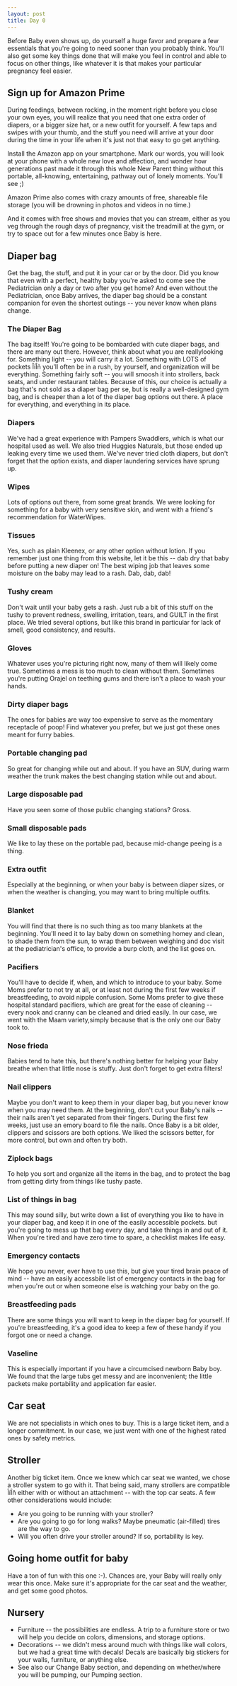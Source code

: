```yaml
---
layout: post
title: Day 0
---
```


Before Baby even shows up, do yourself a huge favor and prepare a few essentials that you're going to need sooner than you probably think.  You'll also get some key things done that will make you feel in control and able to focus on other things, like whatever it is that makes your particular pregnancy feel easier. 

## Sign up for Amazon Prime

During feedings, between rocking, in the moment right before you close your own eyes, you will realize that you need that one extra order of diapers, or a bigger size hat, or a new outfit for yourself.  A few taps and swipes with your thumb, and the stuff you need will arrive at your door during the time in your life when it's just not that easy to go get anything.

Install the Amazon app on your smartphone.  Mark our words, you will look at your phone with a whole new love and affection, and wonder how generations past made it through this whole New Parent thing without this portable, all-knowing, entertaining, pathway out of lonely moments.  You'll see ;) 

Amazon Prime also comes with crazy amounts of free, shareable file storage (you will be drowning in photos and videos in no time.) 

And it comes with free shows and movies that you can stream, either as you veg through the rough days of pregnancy, visit the treadmill at the gym, or try to space out for a few minutes once Baby is here.

## Diaper bag

Get the bag, the stuff, and put it in your car or by the door.  Did you know that even with a perfect, healthy baby you're asked to come see the Pediatrician only a day or two after you get home?  And even without the Pediatrician, once Baby arrives, the diaper bag should be a constant companion for even the shortest outings -- you never know when plans change.  

### The Diaper Bag

The bag itself!  You're going to be bombarded with cute diaper bags, and there are many out there.  However, think about what you are reallylooking for.  Something light -- you will carry it a lot.  Something with LOTS of pockets ÎíÎñ you'll often be in a rush, by yourself, and organization will be everything.  Something fairly soft -- you will smoosh it into strollers, back seats, and under restaurant tables.  Because of this, our choice is actually a bag that's not sold as a diaper bag per se, but is really a well-designed gym bag, and is cheaper than a lot of the diaper bag options out there.  A place for everything, and everything in its place.

### Diapers

We've had a great experience with Pampers Swaddlers, which is what our hospital used as well.  We also tried Huggies Naturals, but those ended up leaking every time we used them.  We've never tried cloth diapers, but don't forget that the option exists, and diaper laundering services have sprung up.

### Wipes

Lots of options out there, from some great brands.  We were looking for something for a baby with very sensitive skin, and went with a friend's recommendation for WaterWipes.

### Tissues

Yes, such as plain Kleenex, or any other option without lotion.   If you remember just one thing from this website, let it be this -- dab dry that baby before putting a new diaper on!  The best wiping job that leaves some moisture on the baby may lead to a rash.  Dab, dab, dab!

### Tushy cream

Don't wait until your baby gets a rash.  Just rub a bit of this stuff on the tushy to prevent redness, swelling, irritation, tears, and GUILT in the first place.  We tried several options, but like this brand in particular for lack of smell, good consistency, and results.

### Gloves

Whatever uses you're picturing right now, many of them will likely come true.  Sometimes a mess is too much to clean without them.  Sometimes you're putting Orajel on teething gums and there isn't a place to wash your hands. 

### Dirty diaper bags

The ones for babies are way too expensive to serve as the momentary receptacle of poop!  Find whatever you prefer, but we just got these ones meant for furry babies. 

### Portable changing pad

So great for changing while out and about.  If you have an SUV, during warm weather the trunk makes the best changing station while out and about. 

### Large disposable pad

Have you seen some of those public changing stations?  Gross.  

### Small disposable pads

We like to lay these on the portable pad, because mid-change peeing is a thing.

### Extra outfit

Especially at the beginning, or when your baby is between diaper sizes, or when the weather is changing, you may want to bring multiple outfits.

### Blanket

You will find that there is no such thing as too many blankets at the beginning.  You'll need it to lay baby down on something homey and clean, to shade them from the sun, to wrap them between weighing and doc visit at the pediatrician's office, to provide a burp cloth, and the list goes on. 

### Pacifiers

You'll have to decide if, when, and which to introduce to your baby.  Some Moms prefer to not try at all, or at least not during the first few weeks if breastfeeding, to avoid nipple confusion.  Some Moms prefer to give these hospital standard pacifiers, which are great for the ease of cleaning -- every nook and cranny can be cleaned and dried easily.  In our case, we went with the Maam variety,simply because that is the only one our Baby took to.

### Nose frieda

Babies tend to hate this, but there's nothing better for helping your Baby breathe when that little nose is stuffy.  Just don't forget to get extra filters! 

### Nail clippers

Maybe you don't want to keep them in your diaper bag, but you never know when you may need them.  At the beginning, don't cut your Baby's nails -- their nails aren't yet separated from their fingers.  During the first few weeks, just use an emory board to file the nails.  Once Baby is a bit older, clippers and scissors are both options.  We liked the scissors better, for more control, but own and often try both.  

### Ziplock bags

To help you sort and organize all the items in the bag, and to protect the bag from getting dirty from things like tushy paste.

### List of things in bag

This may sound silly, but write down a list of everything you like to have in your diaper bag, and keep it in one of the easily accessible pockets.  but you're going to mess up that bag every day, and take things in and out of it.  When you're tired and have zero time to spare, a checklist makes life easy. 

### Emergency contacts

We hope you never, ever have to use this, but give your tired brain peace of mind -- have an easily accessbile list of emergency contacts in the bag for when you're out or when someone else is watching your baby on the go.

### Breastfeeding pads

There are some things you will want to keep in the diaper bag for yourself.  If you're breastfeeding, it's a good idea to keep a few of these handy if you forgot one or need a change. 

### Vaseline

This is especially important if you have a circumcised newborn Baby boy.  We found that the large tubs get messy and are inconvenient; the little packets make portability and application far easier.

## Car seat

We are not specialists in which ones to buy.  This is a large ticket item, and a longer commitment.  In our case, we just went with one of the highest rated ones by safety metrics.

## Stroller

Another big ticket item.  Once we knew which car seat we wanted, we chose a stroller system to go with it.  That being said, many strollers are compatible ÎíÎñ either with or without an attachment -- with the top car seats.  A few other considerations would include:

* Are you going to be running with your stroller?
* Are you going to go for long walks? Maybe pneumatic (air-filled) tires are the way to go.
* Will you often drive your stroller around? If so, portability is key.

## Going home outfit for baby

Have a ton of fun with this one :-). Chances are, your Baby will really only wear this once.  Make sure it's appropriate for the car seat and the weather, and get some good photos.

## Nursery

* Furniture -- the possibilities are endless. A trip to a furniture store or two will help you decide on colors, dimensions, and storage options.  
* Decorations -- we didn't mess around much with things like wall colors, but we had a great time with decals!  Decals are basically big stickers for your walls, furniture, or anything else.  
* See also our Change Baby section, and depending on whether/where you will be pumping, our Pumping section.
